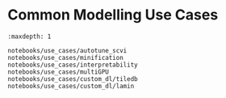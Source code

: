 # Common Modelling Use Cases

```{toctree}
:maxdepth: 1

notebooks/use_cases/autotune_scvi
notebooks/use_cases/minification
notebooks/use_cases/interpretability
notebooks/use_cases/multiGPU
notebooks/use_cases/custom_dl/tiledb
notebooks/use_cases/custom_dl/lamin
```
